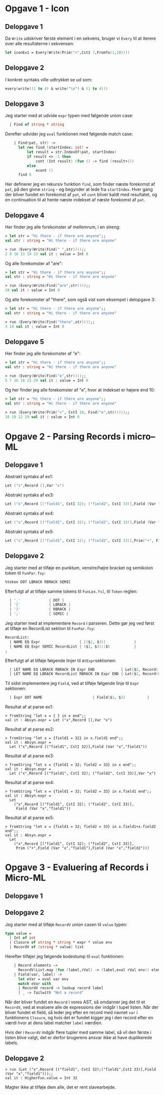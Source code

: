 # Opgave 1 - Icon

## Delopgave 1

Da `Write` udskriver første element i en sekvens, bruger vi `Every` til at iterere over alle resultaterne i sekvensen:
```fsharp
let iconEx1 = Every(Write(Prim("<",CstI 7,FromTo(1,10))))
```

## Delopgave 2

I konkret syntaks ville udtrykket se ud som:
```fsharp
every(write((1 to 4) & write("\n") & (1 to 4)))
```

## Delopgave 3
Jeg starter med at udvide `expr` typen med følgende union case:
```fsharp
  | Find of string * string
```

Derefter udvider jeg `eval` funktionen med følgende match case:
```fsharp
    | Find(pat, str) -> 
      let rec find (startIndex: int) =
          let result = str.IndexOf(pat, startIndex)
          if result <> -1 then 
              cont (Int result) (fun () -> find (result+1))
          else 
              econt ()
      find 0
```

Her definerer jeg en rekursiv funktion `find`, som finder næste forekomst af `pat`, på den givne `string` - og begynder at lede fra `startIndex`. Hver gang der bliver fundet en forekomst af `pat`, vil `cont` bliver kaldt med resultatet, og en continuation til at hente næste indekset af næste forekomst af `pat`.

## Delopgave 4
Her finder jeg alle forekomster af mellemrum, i en streng:
```fsharp
> let str = "Hi there - if there are anyone";;
val str : string = "Hi there - if there are anyone"

> run (Every(Write(Find(" ",str))));;
2 8 10 13 19 23 val it : value = Int 0
```

Og alle forekomster af "are":
```fsharp
> let str = "Hi there - if there are anyone";;
val str : string = "Hi there - if there are anyone"

> run (Every(Write(Find("are",str))));;
20 val it : value = Int 0
```

Og alle forekomster af "there", som også vist som eksempel i delopgave 3:
```fsharp
> let str = "Hi there - if there are anyone";;
val str : string = "Hi there - if there are anyone"

> run (Every(Write(Find("there",str))));;
3 14 val it : value = Int 0
```

## Delopgave 5
Her finder jeg alle forekomster af "e":
```fsharp
> let str = "Hi there - if there are anyone";;
val str : string = "Hi there - if there are anyone"

> run (Every(Write(Find("e",str))));;
5 7 16 18 22 29 val it : value = Int 0
```

Og her finder jeg alle forekomster af "e", hvor at indekset er højere end 10:
```fsharp
> let str = "Hi there - if there are anyone";;
val str : string = "Hi there - if there are anyone"

> run (Every(Write(Prim("<", CstI 10, Find("e",str)))));;
16 18 22 29 val it : value = Int 0
```

# Opgave 2 - Parsing Records i micro–ML

## Delopgave 1
Abstrakt syntaks af ex1:
```fsharp
Let ("x",Record [],Var "x")
```

Abstrakt syntaks af ex3:
```fsharp
Let ("x",Record [("field1", CstI 32); ("field2", CstI 33)],Field (Var "x",""))
```

Abstrakt syntaks af ex4:
```fsharp
Let ("x",Record [("field1", CstI 32); ("field2", CstI 33)],Field (Var "x","field1"))
```

Abstrakt syntaks af ex5:
```fsharp
Let ("x",Record [("field1", CstI 32); ("field2", CstI 33)],Prim("+", Field (Var "x","field1"), Field (Var "x","field2")))
```

## Delopgave 2
Jeg starter med at tilføje en punktum, venstre/højre bracket og semikolon token til `FunPar.fsy`:
```fsharp
%token DOT LBRACK RBRACK SEMIC
```

Efterfulgt af at tilføje samme tokens til `FunLex.fsl`, til `Token` reglen:
```fsharp
  | '.'             { DOT }
  | '{'             { LBRACK }
  | '}'             { RBRACK }
  | ';'             { SEMIC }
```

Jeg starter med at implementere `Record` i parseren. Dette gør jeg ved først at tilføje en RecordList sektion til `FunPar.fsy`:
```fsharp
RecordList:
  | NAME EQ Expr                  { [($1, $3)]             }
  | NAME EQ Expr SEMIC RecordList { ($1, $3)::$5           }
;
```

Efterfulgt af at tilføje følgende linjer til `AtExpr`sektionen:
```fsharp
  | LET NAME EQ LBRACK RBRACK IN Expr END            { Let($2, Record([]), $7) }
  | LET NAME EQ LBRACK RecordList RBRACK IN Expr END { Let($2, Record($5), $8) }
```

Til sidst implementere jeg `Field`, ved at tilføje følgende linje til `Expr` sektionen:
```fsharp
  | Expr DOT NAME                       { Field($1, $3)          }
```

Resultat af at parse ex1:
```
> fromString "let x = { } in x end";;
val it : Absyn.expr = Let ("x",Record [],Var "x")
```

Resultat af at parse ex2:
```
> fromString "let x = {field1 = 32} in x.field1 end";;
val it : Absyn.expr =
  Let ("x",Record [("field1", CstI 32)],Field (Var "x","field1"))
```

Resultat af at parse ex3:
```
> fromString "let x = {field1 = 32; field2 = 33} in x end";;
val it : Absyn.expr =
  Let ("x",Record [("field1", CstI 32); ("field2", CstI 33)],Var "x") 
```

Resultat af at parse ex4:
```
> fromString "let x = {field1 = 32; field2 = 33} in x.field1 end";;
val it : Absyn.expr =
  Let
    ("x",Record [("field1", CstI 32); ("field2", CstI 33)],
     Field (Var "x","field1"))
```

Resultat af at parse ex5:
```
> fromString "let x = {field1 = 32; field2 = 33} in x.field1+x.field2 end";;
val it : Absyn.expr =
  Let
    ("x",Record [("field1", CstI 32); ("field2", CstI 33)],
     Prim ("+",Field (Var "x","field1"),Field (Var "x","field2")))
```

# Opgave 3 - Evaluering af Records i Micro-ML
## Delopgave 1

## Delopgave 2
Jeg starter med at tilføje `RecordV` union casen til `value` typen:
```fsharp
type value = 
  | Int of int
  | Closure of string * string * expr * value env
  | RecordV of (string * value) list
```

Herefter tilføjer jeg følgende kodestump til `eval` funktionen:
```fsharp
    | Record elements -> 
      RecordV(List.map (fun (label,rVal) -> (label,eval rVal env)) elements)
    | Field(var, label) -> 
      let eVar = eval var env
      match eVar with
      | RecordV record -> lookup record label
      | _ -> failwith "Not a record"
```

Når der bliver fundet en `Record` i vores AST, så omdanner jeg det til et `RecordV`, ved at evaluere alle de expressions der indgår i tupel listen. Når der bliver fundet et field, så leder jeg efter en record med navnet `var` i funktionens `Closure`, og hvis det er fundet kigger jeg i den record efter en værdi hvor at dens label matcher `label` værdien.

Hvis der i `RecordV` indgår flere tupler med samme label, så vil den første i listen blive valgt, det er derfor brugerens ansvar ikke at have duplikerede labels.

## Delopgave 2
```
> run (Let ("x",Record [("field1", CstI 32);("field1",CstI 33)],Field (Var "x","field1")));;
val it : HigherFun.value = Int 32
```

Magter ikke at tilføje dem alle, det er rent slavearbejde.